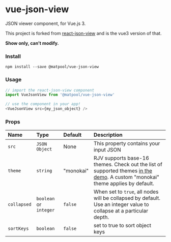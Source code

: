 # vue-json-view
JSON viewer component, for Vue.js 3.

This project is forked from [react-json-view](https://github.com/mac-s-g/react-json-view) and is the vue3 version of that.

**Show only, can’t modify.**


### Install

`npm install --save @matpool/vue-json-view`


### Usage
```js
// import the react-json-view component
import VueJsonView from '@matpool/vue-json-view'

// use the component in your app!
<VueJsonView src={my_json_object} />
```

### Props
Name|Type|Default|Description
|:---|:---|:---|:---
`src`|`JSON Object`|None|This property contains your input JSON
`theme`|`string`|"monokai"|RJV supports base-16 themes.  Check out the list of supported themes [in the demo](https://mac-s-g.github.io/react-json-view/demo/dist/). A custom "monokai" theme applies by default.
`collapsed`|`boolean` or `integer`|`false`|When set to `true`, all nodes will be collapsed by default.  Use an integer value to collapse at a particular depth.
`sortKeys`|`boolean`|`false`|set to true to sort object keys